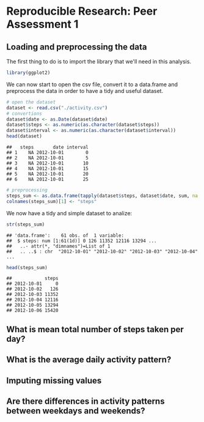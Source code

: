 # Reproducible Research: Peer Assessment 1


## Loading and preprocessing the data

The first thing to do is to import the library that we'll need in this analysis.

```r
library(ggplot2)
```


We can now start to open the csv file, convert it to a data.frame and preprocess the data in order to have a tidy and useful dataset.

```r
# open the dataset
dataset <- read.csv("./activity.csv")
# convertions
dataset$date <- as.Date(dataset$date)
dataset$steps <- as.numeric(as.character(dataset$steps))
dataset$interval <- as.numeric(as.character(dataset$interval))
head(dataset)
```

```
##   steps       date interval
## 1    NA 2012-10-01        0
## 2    NA 2012-10-01        5
## 3    NA 2012-10-01       10
## 4    NA 2012-10-01       15
## 5    NA 2012-10-01       20
## 6    NA 2012-10-01       25
```

```r
# preprocessing
steps_sum <- as.data.frame(tapply(dataset$steps, dataset$date, sum, na.rm = TRUE))
colnames(steps_sum)[1] <- "steps"
```

We now have a tidy and simple dataset to analize:

```r
str(steps_sum)
```

```
## 'data.frame':	61 obs. of  1 variable:
##  $ steps: num [1:61(1d)] 0 126 11352 12116 13294 ...
##   ..- attr(*, "dimnames")=List of 1
##   .. ..$ : chr  "2012-10-01" "2012-10-02" "2012-10-03" "2012-10-04" ...
```

```r
head(steps_sum)
```

```
##            steps
## 2012-10-01     0
## 2012-10-02   126
## 2012-10-03 11352
## 2012-10-04 12116
## 2012-10-05 13294
## 2012-10-06 15420
```



## What is mean total number of steps taken per day?



## What is the average daily activity pattern?



## Imputing missing values



## Are there differences in activity patterns between weekdays and weekends?
